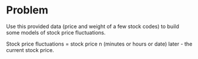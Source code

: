 # Problem
Use this provided data (price and weight of a few stock codes) to build some models of stock price fluctuations.

Stock price fluctuations = stock price n (minutes or hours or date) later - the current stock price.
